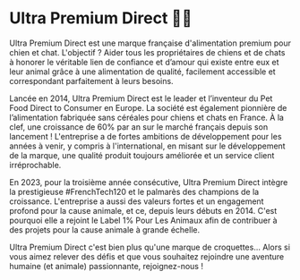 # Ultra Premium Direct 🐶😺

Ultra Premium Direct est une marque française d'alimentation premium pour chien et chat. L'objectif ? Aider tous les propriétaires de chiens et de chats à honorer le véritable lien de confiance et d’amour qui existe entre eux et leur animal grâce à une alimentation de qualité, facilement accessible et correspondant parfaitement à leurs besoins.

Lancée en 2014, Ultra Premium Direct est le leader et l’inventeur du Pet Food Direct to Consumer en Europe. La société est également pionnière de l’alimentation fabriquée sans céréales pour chiens et chats en France. À la clef, une croissance de 60% par an sur le marché français depuis son lancement ! L'entreprise a de fortes ambitions de développement pour les années à venir, y compris à l'international, en misant sur le développement de la marque, une qualité produit toujours améliorée et un service client irréprochable.

En 2023, pour la troisième année consécutive, Ultra Premium Direct intègre la prestigieuse #FrenchTech120 et le palmarès des champions de la croissance. L'entreprise a aussi des valeurs fortes et un engagement profond pour la cause animale, et ce, depuis leurs débuts en 2014. C'est pourquoi elle a rejoint le Label 1% Pour Les Animaux afin de contribuer à des projets pour la cause animale à grande échelle.

Ultra Premium Direct c'est bien plus qu'une marque de croquettes... Alors si vous aimez relever des défis et que vous souhaitez rejoindre une aventure humaine (et animale) passionnante, rejoignez-nous !
